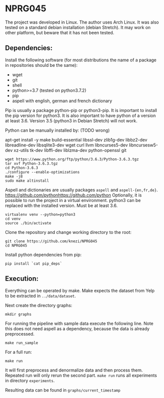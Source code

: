 # NPRG045

The project was developed in Linux.
The author uses Arch Linux.
It was also tested on a standard debian installation (debian Stretch).
It may work on other platform, but beware that it has not been tested.

## Dependencies:

Install the following software (for most distributions the name of a package in repositories should be the same):

* wget
* git
* shell
* python>=3.7 (tested on python3.7.2)
* pip
* aspell with english, german and french dictionary

Pip is usually a package python-pip or python3-pip.
It is important to install the pip version for python3.
It is also important to have python of a version at least 3.6.
Version 3.5 (python3 in Debian Stretch) will not work.

Python can be manually installed by: (TODO wrong)

apt-get install -y make build-essential libssl-dev zlib1g-dev libbz2-dev libreadline-dev libsqlite3-dev wget curl llvm libncurses5-dev libncursesw5-dev xz-utils tk-dev libffi-dev liblzma-dev python-openssl git

```
wget https://www.python.org/ftp/python/3.6.3/Python-3.6.3.tgz
tar xvf Python-3.6.3.tgz
cd Python-3.6.3
./configure --enable-optimizations
make -j8
sudo make altinstall
```

Aspell and dictionaries are usually packages `aspell` and `aspell-{en,fr,de}`.
https://github.com/pythonhttps://github.com/python
Optionally, it is possible to run the project in a virtual environment.
python3 can be replaced with the installed version. Must be at least 3.6.

```
virtualenv venv --python=python3
cd venv
source ./bin/activate
```

Clone the repository and change working directory to the root:

```
git clone https://github.com/knezi/NPRG045
cd NPRG045
```

Install python dependencies from pip:

```
pip install `cat pip_deps`
```

## Execution:

Everything can be operated by make. Make expects the dataset from Yelp to be extracted in `../data/dataset`.

Next create the directory graphs:

```
mkdir graphs
```

For running the pipeline with sample data execute the following line. Note this does not need aspell as a dependency, because the data is already preprocessed.

```
make run_sample
```

For a full run:

```
make run
```

It will first preprocess and denormalize data and then process them. Repeated run will only rerun the second part. `make run` runs all experiments in directory `experiments`.


Resulting data can be found in `graphs/current_timestamp`
